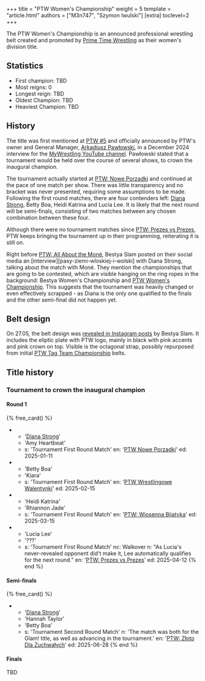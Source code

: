 +++
title = "PTW Women's Championship"
weight = 5
template = "article.html"
authors = ["M3n747", "Szymon Iwulski"]
[extra]
toclevel=2
+++

The PTW Women's Championship is an announced professional wrestling belt created and promoted by [Prime Time Wrestling](@/o/ptw.md) as their women's division title.

<!-- more -->

## Statistics

* First champion: TBD
* Most reigns: 0
* Longest reign: TBD
* Oldest Champion: TBD
* Heaviest Champion: TBD
  
## History

The title was first mentioned at [PTW #5](@/e/ptw/2024-02-03-ptw-5-gold-rush.md) and officially announced by PTW's owner and General Manager, [Arkadiusz Pawłowski](@/w/pan-pawlowski.md), in a December 2024 interview for the [MyWrestling YouTube channel][pawłowski-my-wrestling-live]. Pawłowski stated that a tournament would be held over the course of several shows, to crown the inaugural champion. 

The tournament actually started at [PTW: Nowe Porządki](@/e/ptw/2025-01-11-ptw-nowe-porzadki.md) and continued at the pace of one match per show. There was little transparency and no bracket was never presented, requiring some assumptions to be made. Following the first round matches, there are four contenders left: [Diana Strong](@/w/diana-strong.md), Betty Boa, Heidi Katrina and Lucia Lee. It is likely that the next round will be semi-finals, consisting of two matches between any chosen combination between these four.

Although there were no tournament matches since [PTW: Prezes vs Prezes](@/e/ptw/2025-04-12-ptw-prezes-vs-prezes.md), PTW keeps bringing the tournament up in their programming, reiterating it is still on.

Right before [PTW: All About the Moné](@/e/ptw/2025-07-27-ptw-all-about-the-mone.md), Bestya Slam posted on their social media an [interview][pasy-ziemi-wloskiej-i-wolski] with Diana Strong, talking about the match with Moné. They mention the championships that are going to be contested, which are visible hanging on the ring ropes in the background: Bestya Women's Championship and [PTW Women's Championship](@/c/ptw-womens-championship.md). This suggests that the tournament was heavily changed or even effectively scrapped - as Diana is the only one qualified to the finals and the other semi-final did not happen yet.

## Belt design

On 27.05, the belt design was [revealed in Instagram posts](https://www.instagram.com/p/DMm8yPStGKb/?img_index=1) by Bestya Slam. It includes the eliptic plate with PTW logo, mainly in black with pink accents and pink crown on top. Visible is the octagonal strap, possibly repurposed from initial [PTW Tag Team Championship](@/c/ptw-tag-team-championship.md) belts.

## Title history

### Tournament to crown the inaugural champion

#### Round 1

{% free_card() %}
- - '[Diana Strong](@/w/diana-strong.md)'
  - 'Amy Heartbeat'
  - s: 'Tournament First Round Match'
    en: '[PTW Nowe Porządki](@/e/ptw/2025-01-11-ptw-nowe-porzadki.md)'
    ed: 2025-01-11
- - 'Betty Boa'
  - 'Kiara'
  - s: 'Tournament First Round Match'
    en: '[PTW Wrestlingowe Walentynki](@/e/ptw/2025-02-15-ptw-wrestlingowe-walentynki.md)'
    ed: 2025-02-15
- - 'Heidi Katrina'
  - 'Rhiannon Jade'
  - s: 'Tournament First Round Match'
    en: '[PTW: Wiosenna Bijatyka](@/e/ptw/2025-03-15-ptw-wiosenna-bijatyka.md)' 
    ed: 2025-03-15
- - 'Lucia Lee'
  - '???'
  - s: 'Tournament First Round Match'
    nc: Walkover
    n: "As Lucia's never-revealed opponent did't make it, Lee automatically qualifies for the next round."
    en: '[PTW: Prezes vs Prezes](@/e/ptw/2025-04-12-ptw-prezes-vs-prezes.md)'
    ed: 2025-04-12
{% end %}

#### Semi-finals

{% free_card() %}
- - '[Diana Strong](@/w/diana-strong.md)'
  - 'Hannah Taylor'
  - 'Betty Boa'
  - s: 'Tournament Second Round Match'
    n: 'The match was both for the Glam! title, as well as advancing in the tournament.'
    en: '[PTW: Złoto Dla Zuchwałych](@/e/ptw/2025-06-28-ptw-zloto-dla-zuchwalych.md)'
    ed: 2025-06-28
{% end %}

#### Finals

TBD

[pawłowski-my-wrestling-live]: https://www.youtube.com/watch?v=D4kwKCFbY9c
